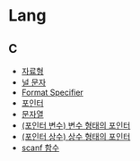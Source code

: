 # Lang
## C
- [자료형](./Lang/C/%EC%9E%90%EB%A3%8C%ED%98%95.md)
- [널 문자](./Lang/C/%EB%84%90%20%EB%AC%B8%EC%9E%90.md)
- [Format Specifier](./Lang/C/Format%20Specifier.md)
- [포인터](./Lang/C/%ED%8F%AC%EC%9D%B8%ED%84%B0.md)
- [문자열](./Lang/C/%EB%AC%B8%EC%9E%90%EC%97%B4.md)
- [(포인터 변수) 변수 형태의 포인터](./Lang/C/(%ED%8F%AC%EC%9D%B8%ED%84%B0%20%EB%B3%80%EC%88%98)%20%EB%B3%80%EC%88%98%20%ED%98%95%ED%83%9C%EC%9D%98%20%ED%8F%AC%EC%9D%B8%ED%84%B0.md)
- [(포인터 상수) 상수 형태의 포인터]((포인터%20상수)%20상수%20형태의%20포인터.md)
- [scanf 함수](./Lang/C/scanf%20%ED%95%A8%EC%88%98.md)
